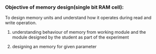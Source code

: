 ### Objective of memory design(single bit RAM cell):

To design memory units and understand how it operates during read and write operation.

1. understanding behaviour of memory from working module and the module designed by the student as part of the experiment

2. designing an memory for given parameter
